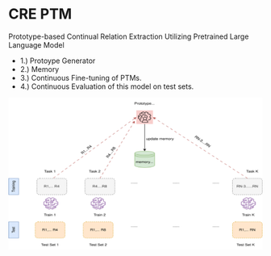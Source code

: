 # CRE PTM
Prototype-based Continual Relation Extraction Utilizing Pretrained Large Language Model
* 1.) Protoype Generator
* 2.) Memory
* 3.) Continuous Fine-tuning of PTMs.
* 4.) Continuous Evaluation of this model on test sets.


<img src="https://github.com/sefeoglu/CRE_PTM/blob/master/doc/CRE_PTM.svg" width="550" height="300" />
